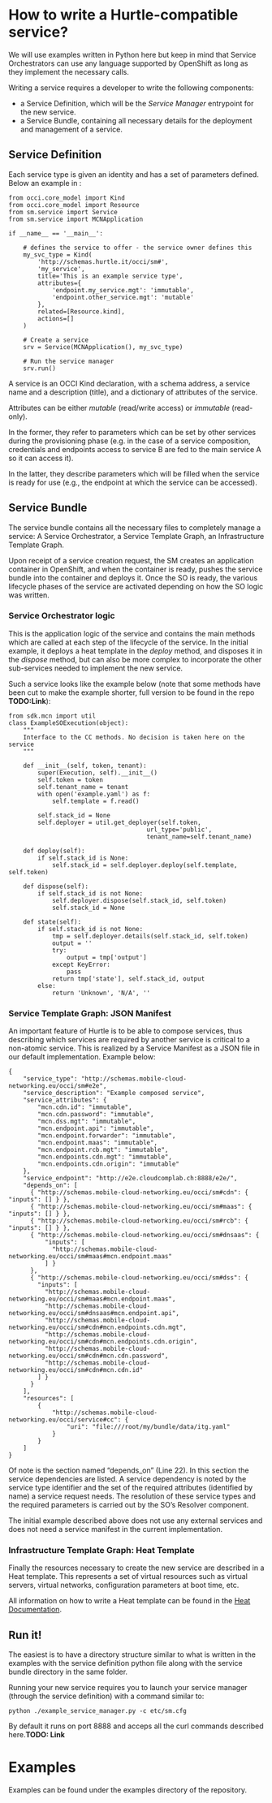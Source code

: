 # How to write a Hurtle-compatible service?

We will use examples written in Python here but keep in mind that Service Orchestrators can use any language supported by OpenShift as long as they implement the necessary calls.

Writing a service requires a developer to write the following components:

* a Service Definition, which will be the *Service Manager* entrypoint for the new service.
* a Service Bundle, containing all necessary details for the deployment and management of a service.

## Service Definition

Each service type is given an identity and has a set of parameters defined. Below an example in :

	from occi.core_model import Kind
	from occi.core_model import Resource
	from sm.service import Service
	from sm.service import MCNApplication
	
	if __name__ == '__main__':
	
	    # defines the service to offer - the service owner defines this
	    my_svc_type = Kind(
	        'http://schemas.hurtle.it/occi/sm#',
	        'my_service',
	        title='This is an example service type',
	        attributes={
	            'endpoint.my_service.mgt': 'immutable',
	            'endpoint.other_service.mgt': 'mutable'
	        },
	        related=[Resource.kind],
	        actions=[]
	    )
	
	    # Create a service
	    srv = Service(MCNApplication(), my_svc_type)
	
	    # Run the service manager
	    srv.run()

A service is an OCCI Kind declaration, with a schema address, a service name and a description (title), and a dictionary of attributes of the service. 

Attributes can be either *mutable* (read/write access) or *immutable* (read-only). 

In the former, they refer to parameters which can be set by other services during the provisioning phase (e.g. in the case of a service composition, credentials and endpoints access to service B are fed to the main service A so it can access it). 

In the latter, they describe parameters which will be filled when the service is ready for use (e.g., the endpoint at which the service can be accessed).

## Service Bundle

The service bundle contains all the necessary files to completely manage a service: A Service Orchestrator, a Service Template Graph, an Infrastructure Template Graph. 

Upon receipt of a service creation request, the SM creates an application container in OpenShift, and when the container is ready, pushes the service bundle into the container and deploys it. Once the SO is ready, the various lifecycle phases of the service are activated depending on how the SO logic was written.

### Service Orchestrator logic

This is the application logic of the service and contains the main methods which are called at each step of the lifecycle of the service. In the initial example, it deploys a heat template in the *deploy* method, and disposes it in the *dispose* method, but can also be more complex to incorporate the other sub-services needed to implement the new service.

Such a service looks like the example below (note that some methods have been cut to make the example shorter, full version to be found in the repo **TODO:Link**):

	from sdk.mcn import util
	class ExampleSOExecution(object):
	    """
	    Interface to the CC methods. No decision is taken here on the service
	    """
	
	    def __init__(self, token, tenant):
	        super(Execution, self).__init__()
	        self.token = token
	        self.tenant_name = tenant
	        with open('example.yaml') as f:
	        	self.template = f.read()

        	self.stack_id = None
        	self.deployer = util.get_deployer(self.token,
                                          url_type='public',
                                          tenant_name=self.tenant_name)
		
	    def deploy(self):
	        if self.stack_id is None:
            	self.stack_id = self.deployer.deploy(self.template, self.token)
			
	    def dispose(self):
	        if self.stack_id is not None:
            	self.deployer.dispose(self.stack_id, self.token)
            	self.stack_id = None
            		
	    def state(self):
	        if self.stack_id is not None:
	            tmp = self.deployer.details(self.stack_id, self.token)
	            output = ''
	            try:
	                output = tmp['output']
	            except KeyError:
	                pass
	            return tmp['state'], self.stack_id, output
	        else:
	            return 'Unknown', 'N/A', ''
	            
### Service Template Graph: JSON Manifest

An important feature of Hurtle is to be able to compose services, thus describing which services are required by another service is critical to a non-atomic service. This is realized by a Service Manifest as a JSON file in our default implementation. Example below:

	{
	    "service_type": "http://schemas.mobile-cloud-networking.eu/occi/sm#e2e",
	    "service_description": "Example composed service",
	    "service_attributes": {
	        "mcn.cdn.id": "immutable",
	        "mcn.cdn.password": "immutable",
	        "mcn.dss.mgt": "immutable",
	        "mcn.endpoint.api": "immutable",
	        "mcn.endpoint.forwarder": "immutable",
	        "mcn.endpoint.maas": "immutable",
	        "mcn.endpoint.rcb.mgt": "immutable",
	        "mcn.endpoints.cdn.mgt": "immutable",
	        "mcn.endpoints.cdn.origin": "immutable"
	    },
	    "service_endpoint": "http://e2e.cloudcomplab.ch:8888/e2e/",
	    "depends_on": [
	      { "http://schemas.mobile-cloud-networking.eu/occi/sm#cdn": { "inputs": [] } },
	      { "http://schemas.mobile-cloud-networking.eu/occi/sm#maas": { "inputs": [] } },
	      { "http://schemas.mobile-cloud-networking.eu/occi/sm#rcb": { "inputs": [] } },
	      { "http://schemas.mobile-cloud-networking.eu/occi/sm#dnsaas": {
	          "inputs": [
	            "http://schemas.mobile-cloud-networking.eu/occi/sm#maas#mcn.endpoint.maas"
	          ] }
	      },
	      { "http://schemas.mobile-cloud-networking.eu/occi/sm#dss": {
	        "inputs": [
	          "http://schemas.mobile-cloud-networking.eu/occi/sm#maas#mcn.endpoint.maas",
	          "http://schemas.mobile-cloud-networking.eu/occi/sm#dnsaas#mcn.endpoint.api",
	          "http://schemas.mobile-cloud-networking.eu/occi/sm#cdn#mcn.endpoints.cdn.mgt",
	          "http://schemas.mobile-cloud-networking.eu/occi/sm#cdn#mcn.endpoints.cdn.origin",
	          "http://schemas.mobile-cloud-networking.eu/occi/sm#cdn#mcn.cdn.password",
	          "http://schemas.mobile-cloud-networking.eu/occi/sm#cdn#mcn.cdn.id"
	        ] }
	      }
	    ],
	    "resources": [
	        {
	            "http://schemas.mobile-cloud-networking.eu/occi/service#cc": {
	                "uri": "file:///root/my/bundle/data/itg.yaml"
	            }
	        }
	    ]
	}

Of note is the section named “depends_on” (Line 22). In this section the service dependencies are listed. A service dependency is noted by the service type identifier and the set of the required attributes (identified by name) a service request needs. The resolution of these service types and the required parameters is carried out by the SO’s Resolver component.The initial example described above does not use any external services and does not need a service manifest in the current implementation.

### Infrastructure Template Graph: Heat Template

Finally the resources necessary to create the new service are described in a Heat template. This represents a set of virtual resources such as virtual servers, virtual networks, configuration parameters at boot time, etc.

All information on how to write a Heat template can be found in the [Heat Documentation](http://docs.openstack.org/developer/heat/).

<!--## Configuration File

By default a configuration file called sm.cfg can be found under etc/ with explanations of each values. To quickly start one, many can be left as default, with only mandatory updates to:

* bundle_path
* -->

## Run it!

The easiest is to have a directory structure similar to what is written in the examples with the service definition python file along with the service bundle directory in the same folder.

Running your new service requires you to launch your service manager (through the service definition) with a command similar to:

	python ./example_service_manager.py -c etc/sm.cfg

By default it runs on port 8888 and acceps all the curl commands described here.**TODO: Link**

# Examples

Examples can be found under the examples directory of the repository.
